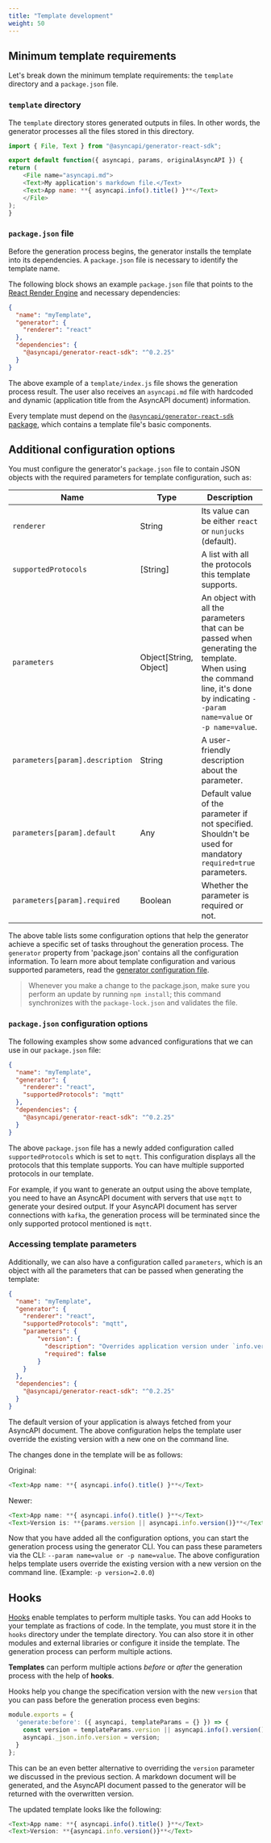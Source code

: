 ```yaml
---
title: "Template development"
weight: 50
---
```


## Minimum template requirements

Let's break down the minimum template requirements: the `template` directory and a `package.json` file.

### `template` directory

The `template` directory stores generated outputs in files. In other words, the generator processes all the files stored in this directory.

```js
import { File, Text } from "@asyncapi/generator-react-sdk";

export default function({ asyncapi, params, originalAsyncAPI }) {
return (
    <File name="asyncapi.md">
    <Text>My application's markdown file.</Text>
    <Text>App name: **{ asyncapi.info().title() }**</Text>
    </File>
);
}
```
### `package.json` file

Before the generation process begins, the generator installs the template into its dependencies. A `package.json` file is necessary to identify the template name.

The following block shows an example `package.json` file that points to the [React Render Engine](react-render-engine.md) and necessary dependencies:

```json
{
  "name": "myTemplate",
  "generator": {
    "renderer": "react"
  },
  "dependencies": {
    "@asyncapi/generator-react-sdk": "^0.2.25"
  }
}
```

The above example of a `template/index.js` file shows the generation process result. The user also receives an `asyncapi.md` file with hardcoded and dynamic (application title from the AsyncAPI document) information.

Every template must depend on the [`@asyncapi/generator-react-sdk` package](https://github.com/asyncapi/generator-react-sdk), which contains a template file's basic components.

## Additional configuration options

You must configure the generator's `package.json` file to contain JSON objects with the required parameters for template configuration, such as:

|Name|Type|Description|
|---|---|---|
|`renderer`| String | Its value can be either `react` or `nunjucks` (default).
|`supportedProtocols`| [String] | A list with all the protocols this template supports.
|`parameters`| Object[String, Object] | An object with all the parameters that can be passed when generating the template. When using the command line, it's done by indicating `--param name=value` or `-p name=value`.
|`parameters[param].description`| String | A user-friendly description about the parameter.
|`parameters[param].default`| Any | Default value of the parameter if not specified. Shouldn't be used for mandatory `required=true` parameters.
|`parameters[param].required`| Boolean | Whether the parameter is required or not.

The above table lists some configuration options that help the generator achieve a specific set of tasks throughout the generation process. The `generator` property from 'package.json' contains all the configuration information. To learn more about template configuration and various supported parameters, read the [generator configuration file](configuration-file.md).

> Whenever you make a change to the package.json, make sure you perform an update by running `npm install`;  this command synchronizes with the `package-lock.json` and validates the file.

### `package.json` configuration options 

The following examples show some advanced configurations that we can use in our `package.json` file:

```json
{
  "name": "myTemplate",
  "generator": {
    "renderer": "react",
    "supportedProtocols": "mqtt"
  },
  "dependencies": {
    "@asyncapi/generator-react-sdk": "^0.2.25"
  }
}
```
The above `package.json` file has a newly added configuration called `supportedProtocols` which is set to `mqtt`. This configuration displays all the protocols that this template supports. You can have multiple supported protocols in our template. 

For example, if you want to generate an output using the above template, you need to have an AsyncAPI document with servers that use `mqtt` to generate your desired output. If your AsyncAPI document has server connections with `kafka`, the generation process will be terminated since the only supported protocol mentioned is `mqtt`. 

### Accessing template parameters

Additionally, we can also have a configuration called `parameters`, which is an object with all the parameters that can be passed when generating the template:

```json
{
  "name": "myTemplate",
  "generator": {
    "renderer": "react",
    "supportedProtocols": "mqtt",
    "parameters": {
        "version": {
          "description": "Overrides application version under `info.version` in the AsyncAPI document.",
          "required": false
        }
    }
  },
  "dependencies": {
    "@asyncapi/generator-react-sdk": "^0.2.25"
  }
}
```

The default version of your application is always fetched from your AsyncAPI document. The above configuration helps the template user override the existing version with a new one on the command line.

The changes done in the template will be as follows:

Original:

```js
<Text>App name: **{ asyncapi.info().title() }**</Text>
```

Newer:

```js
<Text>App name: **{ asyncapi.info().title() }**</Text>
<Text>Version is: **{params.version || asyncapi.info.version()}**</Text>
```

Now that you have added all the configuration options, you can start the generation process using the generator CLI. You can pass these parameters via the CLI: `--param name=value or -p name=value`.
The above configuration helps template users override the existing version with a new version on the command line. (Example: `-p version=2.0.0`)

## Hooks

[Hooks](hooks.md) enable templates to perform multiple tasks. You can add Hooks to your template as fractions of code. In the template, you must store it in the `hooks` directory under the template directory. You can also store it in other modules and external libraries or configure it inside the template. The generation process can perform multiple actions.

**Templates** can perform multiple actions _before_ or _after_ the generation process with the help of **hooks**.

Hooks help you change the specification version with the new `version` that you can pass before the generation process even begins:

```js
module.exports = {
  'generate:before': ({ asyncapi, templateParams = {} }) => {
    const version = templateParams.version || asyncapi.info().version();
    asyncapi._json.info.version = version;
  }
};
```
This can be an even better alternative to overriding the `version` parameter we discussed in the previous section. A markdown document will be generated, and the AsyncAPI document passed to the generator will be returned with the overwritten version.

The updated template looks like the following:

```js
<Text>App name: **{ asyncapi.info().title() }**</Text>
<Text>Version: **{asyncapi.info.version()}**</Text>
```

